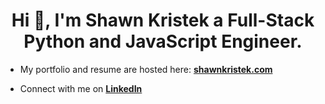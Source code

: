 <h1 align="center">Hi 👋, I'm Shawn Kristek a Full-Stack Python and JavaScript Engineer.</h1>

- My portfolio and resume are hosted here: **[shawnkristek.com](https://www.shawnkristek.com)**

- Connect with me on **[LinkedIn](https://www.linkedin.com/in/shawnkristek)**
